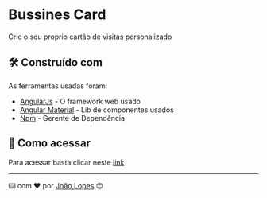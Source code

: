 # Bussines Card

Crie o seu proprio cartão de visitas personalizado

## 🛠️ Construído com

As ferramentas usadas foram:

* [AngularJs](https://angular.io/) - O framework web usado
* [Angular Material](https://material.angular.io/) - Lib de componentes usados
* [Npm](https://maven.apache.org/) - Gerente de Dependência

## 🚀 Como acessar

Para acessar basta clicar neste [link](https://joaovlopes.github.io/business-card/)

---
⌨️ com ❤️ por [João Lopes](https://github.com/joaovlopes) 😊
